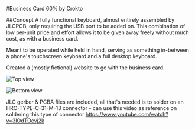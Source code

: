 #Business Card 60%
by Crokto

##Concept
A fully functional keyboard, almost entirely assembled by JLCPCB, only requiring the USB port to be added on. This combination of low per-unit price and effort allows it to be given away freely without much cost, as with a business card.

Meant to be operated while held in hand, serving as something in-between a phone's touchscreen keyboard and a full desktop keyboard.

Created a (mostly fictional) website to go with the business card.

![Top view](https://i.imgur.com/xttX4zN.png)

![Bottom view](https://i.imgur.com/U9DsIVy.png)

JLC gerber & PCBA files are included, all that's needed is to solder on an HRO-TYPE-C-31-M-13 connector - can use this video as reference on soldering this type of connector https://www.youtube.com/watch?v=3IOdTOevj2k
